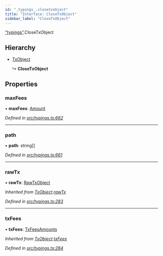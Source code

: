 ```yaml
---
id: "_typings_.closetxobject"
title: "Interface: CloseTxObject"
sidebar_label: "CloseTxObject"
---
```


["typings"](../modules/_typings_.md).CloseTxObject

## Hierarchy

* [TxObject](_typings_.txobject.md)

  ↳ **CloseTxObject**

## Properties

### maxFees

•  **maxFees**: [Amount](_typings_.amount.md)

*Defined in [src/typings.ts:662](https://github.com/trustlines-protocol/clientlib/blob/4830efe/src/typings.ts#L662)*

___

### path

•  **path**: string[]

*Defined in [src/typings.ts:661](https://github.com/trustlines-protocol/clientlib/blob/4830efe/src/typings.ts#L661)*

___

### rawTx

•  **rawTx**: [RawTxObject](_typings_.rawtxobject.md)

*Inherited from [TxObject](_typings_.txobject.md).[rawTx](_typings_.txobject.md#rawtx)*

*Defined in [src/typings.ts:283](https://github.com/trustlines-protocol/clientlib/blob/4830efe/src/typings.ts#L283)*

___

### txFees

•  **txFees**: [TxFeesAmounts](_typings_.txfeesamounts.md)

*Inherited from [TxObject](_typings_.txobject.md).[txFees](_typings_.txobject.md#txfees)*

*Defined in [src/typings.ts:284](https://github.com/trustlines-protocol/clientlib/blob/4830efe/src/typings.ts#L284)*

